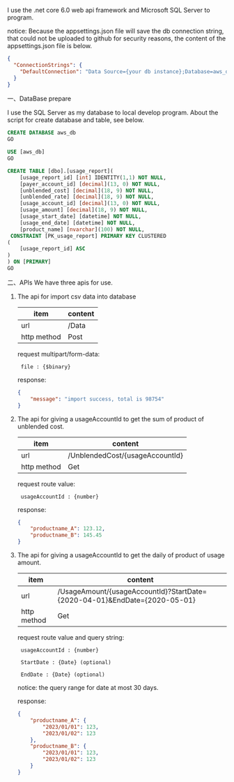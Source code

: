 I use the .net core 6.0 web api framework and Microsoft SQL Server to program.

notice: Because the appsettings.json file will save the db connection string,
that could not be uploaded to github for security reasons,
the content of the appsettings.json file is below.

```json
{
  "ConnectionStrings": {
    "DefaultConnection": "Data Source={your db instance};Database=aws_db;Trusted_Connection=False;TrustServerCertificate=true;MultipleActiveResultSets=true;User ID=sa;Password={your password}"
  }
}
```

一、DataBase prepare

I use the SQL Server as my database to local develop program.
About the script for create database and table, see below.
```sql
CREATE DATABASE aws_db
GO

USE [aws_db]
GO

CREATE TABLE [dbo].[usage_report](
	[usage_report_id] [int] IDENTITY(1,1) NOT NULL,
	[payer_account_id] [decimal](13, 0) NOT NULL,
	[unblended_cost] [decimal](18, 9) NOT NULL,
	[unblended_rate] [decimal](18, 9) NOT NULL,
	[usage_account_id] [decimal](13, 0) NOT NULL,
	[usage_amount] [decimal](18, 9) NOT NULL,
	[usage_start_date] [datetime] NOT NULL,
	[usage_end_date] [datetime] NOT NULL,
	[product_name] [nvarchar](100) NOT NULL,
 CONSTRAINT [PK_usage_report] PRIMARY KEY CLUSTERED 
(
	[usage_report_id] ASC
)
) ON [PRIMARY]
GO
```

二、APIs
We have three apis for use.

1. The api for import csv data into database

    | item         | content  |
    | ------------ | -------- |
    | url          | /Data    |
    | http method  | Post     |

    request multipart/form-data:

        file : {$binary}

    response:
    ```json
    {
        "message": "import success, total is 98754"
    }   
    ```

2. The api for giving a usageAccountId to get the sum of product of unblended cost.

    | item         | content                         |
    | ------------ | ------------------------------- |
    | url          | /UnblendedCost/{usageAccountId} |
    | http method  | Get                             |

    request route value:

        usageAccountId : {number}

    response:
    ```json
    {
        "productname_A": 123.12,
        "productname_B": 145.45
    }
    ```

3. The api for giving a usageAccountId to get the daily of product of usage amount.

    | item         | content                                                                   |
    | ------------ | ------------------------------------------------------------------------- |
    | url          | /UsageAmount/{usageAccountId}?StartDate={2020-04-01}&EndDate={2020-05-01} |
    | http method  | Get                                                                       |

    request route value and query string:

        usageAccountId : {number}

        StartDate : {Date} (optional)

        EndDate : {Date} (optional)

    notice: the query range for date at most 30 days.

    response:
    ```json
    {
        "productname_A": {
            "2023/01/01": 123,
            "2023/01/02": 123
        },
        "productname_B": {
            "2023/01/01": 123,
            "2023/01/02": 123
        }
    }
    ```
